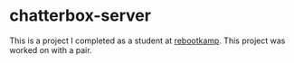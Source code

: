 # chatterbox-server
This is a project I completed as a student at [rebootkamp](http://rbk.org/). This project was worked on with a pair.